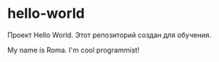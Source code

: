 # hello-world
Проект Hello World. Этот репозиторий создан для обучения.

My name is Roma. I'm cool programmist!
